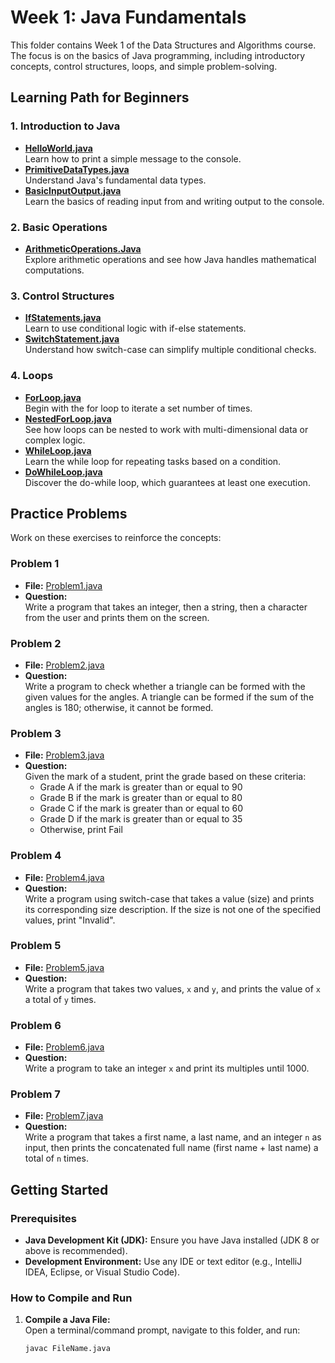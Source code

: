 # Week 1: Java Fundamentals

This folder contains Week 1 of the Data Structures and Algorithms course. The focus is on the basics of Java programming, including introductory concepts, control structures, loops, and simple problem-solving.

## Learning Path for Beginners

### 1. Introduction to Java
- **[HelloWorld.java](https://github.com/S-SathiyaNarayanan/Data-Structures-and-Algorithms/blob/main/Week%201/HelloWorld.java)**  
  Learn how to print a simple message to the console.
- **[PrimitiveDataTypes.java](https://github.com/S-SathiyaNarayanan/Data-Structures-and-Algorithms/blob/main/Week%201/PrimitiveDataTypes.java)**  
  Understand Java's fundamental data types.
- **[BasicInputOutput.java](https://github.com/S-SathiyaNarayanan/Data-Structures-and-Algorithms/blob/main/Week%201/BasicInputOutput.java)**  
  Learn the basics of reading input from and writing output to the console.

### 2. Basic Operations
- **[ArithmeticOperations.Java](https://github.com/S-SathiyaNarayanan/Data-Structures-and-Algorithms/blob/main/Week%201/ArithmeticOperations.Java)**  
  Explore arithmetic operations and see how Java handles mathematical computations.

### 3. Control Structures
- **[IfStatements.java](https://github.com/S-SathiyaNarayanan/Data-Structures-and-Algorithms/blob/main/Week%201/IfStatements.java)**  
  Learn to use conditional logic with if-else statements.
- **[SwitchStatement.java](https://github.com/S-SathiyaNarayanan/Data-Structures-and-Algorithms/blob/main/Week%201/SwitchStatement.java)**  
  Understand how switch-case can simplify multiple conditional checks.

### 4. Loops
- **[ForLoop.java](https://github.com/S-SathiyaNarayanan/Data-Structures-and-Algorithms/blob/main/Week%201/ForLoop.java)**  
  Begin with the for loop to iterate a set number of times.
- **[NestedForLoop.java](https://github.com/S-SathiyaNarayanan/Data-Structures-and-Algorithms/blob/main/Week%201/NestedForLoop.java)**  
  See how loops can be nested to work with multi-dimensional data or complex logic.
- **[WhileLoop.java](https://github.com/S-SathiyaNarayanan/Data-Structures-and-Algorithms/blob/main/Week%201/WhileLoop.java)**  
  Learn the while loop for repeating tasks based on a condition.
- **[DoWhileLoop.java](https://github.com/S-SathiyaNarayanan/Data-Structures-and-Algorithms/blob/main/Week%201/DoWhileLoop.java)**  
  Discover the do-while loop, which guarantees at least one execution.

## Practice Problems

Work on these exercises to reinforce the concepts:

### Problem 1
- **File:** [Problem1.java](https://github.com/S-SathiyaNarayanan/Data-Structures-and-Algorithms/blob/main/Week%201/Problem1.java)  
- **Question:**  
  Write a program that takes an integer, then a string, then a character from the user and prints them on the screen.

### Problem 2
- **File:** [Problem2.java](https://github.com/S-SathiyaNarayanan/Data-Structures-and-Algorithms/blob/main/Week%201/Problem2.java)  
- **Question:**  
  Write a program to check whether a triangle can be formed with the given values for the angles. A triangle can be formed if the sum of the angles is 180; otherwise, it cannot be formed.

### Problem 3
- **File:** [Problem3.java](https://github.com/S-SathiyaNarayanan/Data-Structures-and-Algorithms/blob/main/Week%201/Problem3.java)  
- **Question:**  
  Given the mark of a student, print the grade based on these criteria:
  - Grade A if the mark is greater than or equal to 90
  - Grade B if the mark is greater than or equal to 80
  - Grade C if the mark is greater than or equal to 60
  - Grade D if the mark is greater than or equal to 35
  - Otherwise, print Fail

### Problem 4
- **File:** [Problem4.java](https://github.com/S-SathiyaNarayanan/Data-Structures-and-Algorithms/blob/main/Week%201/Problem4.java)  
- **Question:**  
  Write a program using switch-case that takes a value (size) and prints its corresponding size description. If the size is not one of the specified values, print "Invalid".

### Problem 5
- **File:** [Problem5.java](https://github.com/S-SathiyaNarayanan/Data-Structures-and-Algorithms/blob/main/Week%201/Problem5.java)  
- **Question:**  
  Write a program that takes two values, `x` and `y`, and prints the value of `x` a total of `y` times.

### Problem 6
- **File:** [Problem6.java](https://github.com/S-SathiyaNarayanan/Data-Structures-and-Algorithms/blob/main/Week%201/Problem6.java)  
- **Question:**  
  Write a program to take an integer `x` and print its multiples until 1000.

### Problem 7
- **File:** [Problem7.java](https://github.com/S-SathiyaNarayanan/Data-Structures-and-Algorithms/blob/main/Week%201/Problem7.java)  
- **Question:**  
  Write a program that takes a first name, a last name, and an integer `n` as input, then prints the concatenated full name (first name + last name) a total of `n` times.

## Getting Started

### Prerequisites
- **Java Development Kit (JDK):** Ensure you have Java installed (JDK 8 or above is recommended).
- **Development Environment:** Use any IDE or text editor (e.g., IntelliJ IDEA, Eclipse, or Visual Studio Code).

### How to Compile and Run

1. **Compile a Java File:**  
   Open a terminal/command prompt, navigate to this folder, and run:
   ```bash
   javac FileName.java
